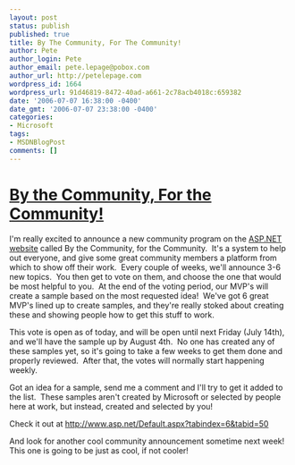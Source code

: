 ```yaml
---
layout: post
status: publish
published: true
title: By The Community, For The Community!
author: Pete
author_login: Pete
author_email: pete.lepage@pobox.com
author_url: http://petelepage.com
wordpress_id: 1664
wordpress_url: 91d46819-8472-40ad-a661-2c78acb4018c:659382
date: '2006-07-07 16:38:00 -0400'
date_gmt: '2006-07-07 23:38:00 -0400'
categories:
- Microsoft
tags:
- MSDNBlogPost
comments: []
---
```

<h1><a href="http://www.asp.net/Default.aspx?tabindex=6&amp;tabid=50">By the Community, For the Community!</a></h1>
<p>I'm really excited to announce a new community program on the <a href="http://www.asp.net/">ASP.NET website</a> called By the Community, for the Community.  It's a system to help out everyone, and give some great community members a platform from which to show off their work.  Every couple of weeks, we'll announce 3-6 new topics.  You then get to vote on them, and choose the one that would be most helpful to you.  At the end of the voting period, our MVP's will create a sample based on the most requested idea!  We've got 6 great MVP's lined up to create samples, and they're really stoked about creating these and showing people how to get this stuff to work.</p>
<p>This vote is open as of today, and will be open until next Friday (July 14th), and we'll have the sample up by August 4th.  No one has created any of these samples yet, so it's going to take a few weeks to get them done and properly reviewed.  After that, the votes will normally start happening weekly.</p>
<p>Got an idea for a sample, send me a comment and I'll try to get it added to the list.  These samples aren't created by Microsoft or selected by people here at work, but instead, created and selected by you!</p>
<p>Check it out at <a href="http://www.asp.net/Default.aspx?tabindex=6&amp;tabid=50">http://www.asp.net/Default.aspx?tabindex=6&amp;tabid=50</a></p>
<p>And look for another cool community announcement sometime next week!  This one is going to be just as cool, if not cooler!</p>
<p><img src="http://blogs.msdn.com/aggbug.aspx?PostID=659382" alt="" width="1" height="1" /></p>
